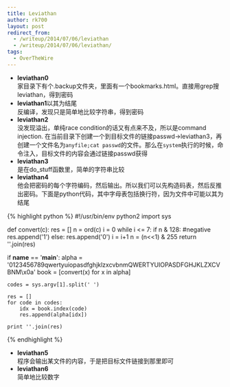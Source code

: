```yaml
---
title: Leviathan
author: rk700
layout: post
redirect_from: 
  - /writeup/2014/07/06/leviathan
  - /writeup/2014/07/06/leviathan/
tags:
  - OverTheWire
---
```

*  **leviathan0**  
    家目录下有个.backup文件夹，里面有一个bookmarks.html。直接用grep搜leviathan，得到密码
*  **leviathan1**以其为结尾  
    反编译，发现只是简单地比较字符串，得到密码
*  **leviathan2**  
    没发现溢出，单纯race condition的话又有点来不及，所以是command injection. 
    在当前目录下创建一个到目标文件的链接passwd->leviathan3，再创建一个文件名为`anyfile;cat passwd`的文件。那么在`system`执行的时候，命令注入，目标文件的内容会通过链接passwd获得
*   **leviathan3**  
    是在do_stuff函数里，简单的字符串比较
*   **leviathan4**  
    他会把密码的每个字符编码，然后输出。所以我们可以先构造码表，然后反推出密码。下面是python代码，其中字母表包括换行符，因为文件中可能以其为结尾

{% highlight python %}
#!/usr/bin/env python2
import sys

def convert(c):
    res = []
    n = ord(c)
    i = 0
    while i <= 7:
        if n & 128: #negative
            res.append('1')
        else:
            res.append('0')
        i = i+1
        n = (n<<1) & 255
    return ''.join(res)

if __name__ == '__main__':
    alpha = '0123456789qwertyuiopasdfghjklzxcvbnmQWERTYUIOPASDFGHJKLZXCVBNM\x0a'
    book = [convert(x) for x in alpha]

    codes = sys.argv[1].split(' ')

    res = []
    for code in codes:
        idx = book.index(code)
        res.append(alpha[idx])

    print ''.join(res)
{% endhighlight %}



*   **leviathan5**  
    程序会输出某文件的内容，于是把目标文件链接到那里即可
*   **leviathan6**  
    简单地比较数字
